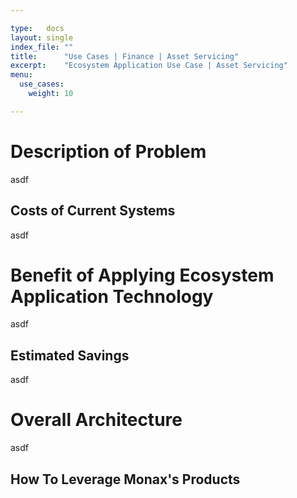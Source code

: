 ```yaml
---

type:   docs
layout: single
index_file: ""
title:      "Use Cases | Finance | Asset Servicing"
excerpt:    "Ecosystem Application Use Case | Asset Servicing"
menu:
  use_cases:
    weight: 10

---
```


# Description of Problem

asdf

## Costs of Current Systems

asdf

# Benefit of Applying Ecosystem Application Technology

asdf

## Estimated Savings

asdf

# Overall Architecture

asdf

## How To Leverage Monax's Products
